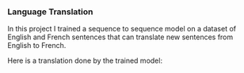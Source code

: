 ### Language Translation

In this project I trained a sequence to sequence model on a dataset of English and French sentences that can translate new sentences from English to French.

Here is a translation done by the trained model:

